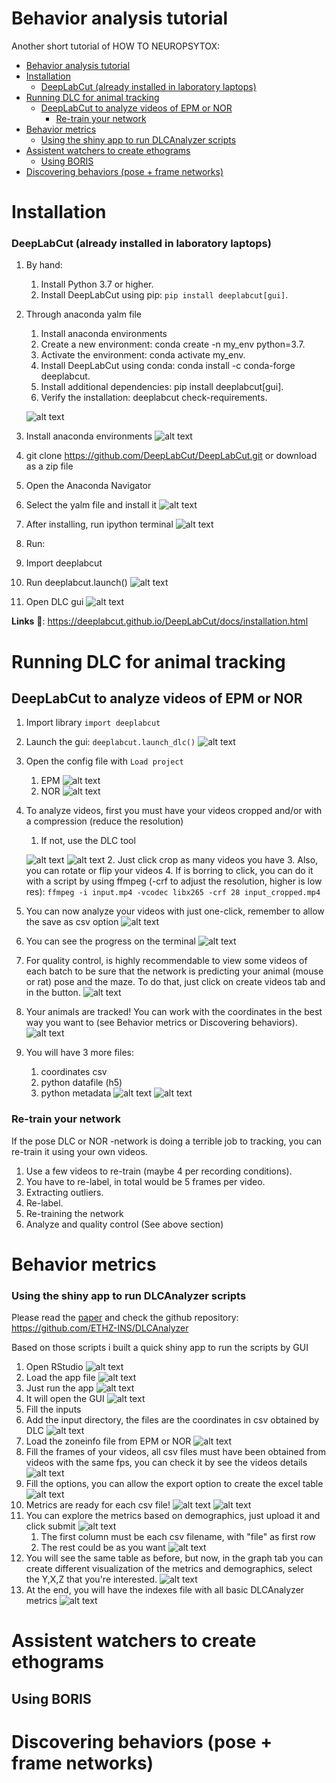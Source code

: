 # Behavior analysis tutorial

Another short tutorial of HOW TO NEUROPSYTOX:

- [Behavior analysis tutorial](#behavior-analysis-tutorial)
- [Installation](#installation)
    - [DeepLabCut (already installed in laboratory laptops)](#deeplabcut-already-installed-in-laboratory-laptops)
- [Running DLC for animal tracking](#running-dlc-for-animal-tracking)
  - [DeepLabCut to analyze videos of EPM or NOR](#deeplabcut-to-analyze-videos-of-epm-or-nor)
    - [Re-train your network](#re-train-your-network)
- [Behavior metrics](#behavior-metrics)
    - [Using the shiny app to run DLCAnalyzer scripts](#using-the-shiny-app-to-run-dlcanalyzer-scripts)
- [Assistent watchers to create ethograms](#assistent-watchers-to-create-ethograms)
  - [Using BORIS](#using-boris)
- [Discovering behaviors (pose + frame networks)](#discovering-behaviors-pose--frame-networks)

# Installation 

### DeepLabCut (already installed in laboratory laptops)

1. By hand:
   1. Install Python 3.7 or higher.
   2. Install DeepLabCut using pip: `pip install deeplabcut[gui]`.
2. Through anaconda yalm file
   1. Install anaconda environments
   2. Create a new environment: conda create -n my_env python=3.7.
   3. Activate the environment: conda activate my_env.
   4. Install DeepLabCut using conda: conda install -c conda-forge deeplabcut.
   5. Install additional dependencies: pip install deeplabcut[gui].
   6. Verify the installation: deeplabcut check-requirements.

   ![alt text](image.png)
7. Install anaconda environments
   ![alt text](image-1.png)
8. git clone https://github.com/DeepLabCut/DeepLabCut.git or download as a zip file
9. Open the Anaconda Navigator
10. Select the yalm file and install it 
   ![alt text](image-2.png)
11. After installing, run ipython terminal
   ![alt text](image-3.png)
12. Run:
   1.  Import deeplabcut
   2.  Run deeplabcut.launch()
   ![alt text](image-4.png)
13. Open DLC gui
   ![alt text](image-5.png)


**Links** 📖:
https://deeplabcut.github.io/DeepLabCut/docs/installation.html

# Running DLC for animal tracking
## DeepLabCut to analyze videos of EPM or NOR

1. Import library `import deeplabcut`
2. Launch the gui: `deeplabcut.launch_dlc()`
   ![alt text](image-6.png)
3. Open the config file with `Load project`
   1. EPM
   ![alt text](image-9.png)
   2. NOR
   ![alt text](image-8.png)

4. To analyze videos, first you must have your videos cropped and/or with a compression (reduce the resolution)
   1. If not, use the DLC tool
   
   ![alt text](image-10.png)
   ![alt text](image-11.png)
   2. Just click crop as many videos you have 
   3. Also, you can rotate or flip your videos
   4. If is borring to click, you can do it with a script by using ffmpeg (-crf to adjust the resolution, higher is low res):
    `ffmpeg -i input.mp4 -vcodec libx265 -crf 28 input_cropped.mp4`
5. You can now analyze your videos with just one-click, remember to allow the save as csv option
   ![alt text](image-12.png)
6. You can see the progress on the terminal
   ![alt text](image-13.png)
7. For quality control, is highly recommendable to view some videos of each batch to be sure that the network is predicting your animal (mouse or rat) pose and the maze. To do that, just click on create videos tab and in the button.
   ![alt text](image-14.png)
8. Your animals are tracked! You can work with the coordinates in the best way you want to (see Behavior metrics or Discovering behaviors).
   ![alt text](image-15.png)
9. You will have 3 more files:
   1.  coordinates csv
   2.  python datafile (h5)
   3.  python metadata
   ![alt text](image-17.png)
   ![alt text](image-16.png)

### Re-train your network
If the pose DLC or NOR -network is doing a terrible job to tracking, you can re-train it using your own videos. 

1. Use a few videos to re-train (maybe 4 per recording conditions).
2. You have to re-label, in total would be 5 frames per video.
3. Extracting outliers.
4. Re-label.
5. Re-training the network
6. Analyze and quality control (See above section)

# Behavior metrics
### Using the shiny app to run DLCAnalyzer scripts
Please read the [paper](https://www.nature.com/articles/s41386-020-0776-y) and check the github repository: https://github.com/ETHZ-INS/DLCAnalyzer

Based on those scripts i built a quick shiny app to run the scripts by GUI

1. Open RStudio
   ![alt text](image-18.png)
2. Load the app file
   ![alt text](image-19.png)
3. Just run the app
   ![alt text](image-20.png)
4. It will open the GUI
   ![alt text](image-22.png)
5. Fill the inputs
6. Add the input directory, the files are the coordinates in csv obtained by DLC
   ![alt text](image-23.png)
7. Load the zoneinfo file from EPM or NOR
   ![alt text](image-24.png)
8. Fill the frames of your videos, all csv files must have been obtained from videos with the same fps, you can check it by see the videos details
   ![alt text](image-26.png)
9. Fill the options, you can allow the export option to create the excel table
   ![alt text](image-27.png)
10. Metrics are ready for each csv file!
   ![alt text](image-28.png)
   ![alt text](image-33.png)
11. You can explore the metrics based on demographics, just upload it and click submit
   ![alt text](image-29.png)
    1.  The first column must be each csv filename, with "file" as first row
    2.  The rest could be as you want
        ![alt text](image-31.png)
12. You will see the same table as before, but now, in the graph tab you can create different visualization of the metrics and demographics, select the Y,X,Z that you're interested.
   ![alt text](image-30.png)
13. At the end, you will have the indexes file with all basic DLCAnalyzer metrics
   ![alt text](image-32.png)

# Assistent watchers to create ethograms
## Using BORIS

# Discovering behaviors (pose + frame networks)





